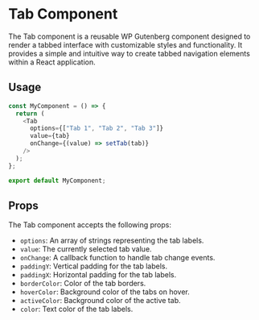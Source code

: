 # Tab Component

The Tab component is a reusable WP Gutenberg component designed to render a tabbed interface with customizable styles and functionality. It provides a simple and intuitive way to create tabbed navigation elements within a React application.

## Usage

```javascript
const MyComponent = () => {
  return (
    <Tab
      options={["Tab 1", "Tab 2", "Tab 3"]}
      value={tab}
      onChange={(value) => setTab(tab)}
    />
  );
};

export default MyComponent;
```

## Props

The Tab component accepts the following props:

- `options`: An array of strings representing the tab labels.
- `value`: The currently selected tab value.
- `onChange`: A callback function to handle tab change events.
- `paddingY`: Vertical padding for the tab labels.
- `paddingX`: Horizontal padding for the tab labels.
- `borderColor`: Color of the tab borders.
- `hoverColor`: Background color of the tabs on hover.
- `activeColor`: Background color of the active tab.
- `color`: Text color of the tab labels.
